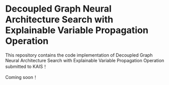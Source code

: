 # Decoupled Graph Neural Architecture Search with Explainable Variable Propagation Operation
This repository contains the code implementation of Decoupled Graph Neural Architecture Search with Explainable Variable Propagation Operation submitted to KAIS！

Coming soon！
